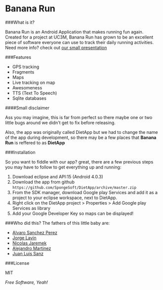 Banana Run
==========

###What is it?

Banana Run is an Android Application that makes running fun again. Created for a project at UC3M, Banana Run has grown to be an excellent piece of software everyone can use to track their daily running activities. Need more info? check out [our small presentation]

###Features

 - GPS tracking
 - Fragments
 - Maps
 - Live tracking on map
 - Awesomeness
 - TTS (Text To Speech)
 - Sqlite databases

####Small disclaimer

Ass you may imagine, this is far from perfect so there maybe one or two little bugs around we didn't get to fix before releasing.

Also, the app was originally called DietApp but we had to change the name of the app during development, so there may be a few places that __Banana Run__ is reffered to as __DietApp__

###Installation

So you want to fiddle with our app? great, there are a few previous steps you may have to follow to get everything up and running:

1. Download eclipse and API:15 (Android 4.0.3)
2. Download the app from github ```https://github.com/SpongeSoft/DietApp/archive/master.zip```
3. From the SDK manager, download Google play Services and add it as a project to your eclipse workspace, next to DietApp.
4. Right click on the DietApp project > Properties > Add Google play Services as library
5. Add your Google Developer Key so maps can be displayed!

###Who did this?
The fathers of this little baby are:
  - [Alvaro Sanchez Perez]
  - [Jorge Lavin]
  - [Nicolas Jaremek]
  - [Alejandro Martinez]
  - [Juan Luis Sanz]



###License


MIT

*Free Software, Yeah!*

  [Alvaro Sanchez Perez]: https://github.com/satanete
  [Nicolas Jaremek]: https://github.com/nick13jaremek
  [Alejandro Martinez]: https://github.com/zenitraM
  [Juan Luis Sanz]: https://github.com/kadaki01
  [Jorge Lavin]: https://github.com/navlin07
  [our small presentation]: https://docs.google.com/presentation/d/1yZTa0svIMpHmxEV4cC8TzIGkyIihestrBGr7crs1QUA/pub?start=false&loop=false&delayms=3000
  

    
